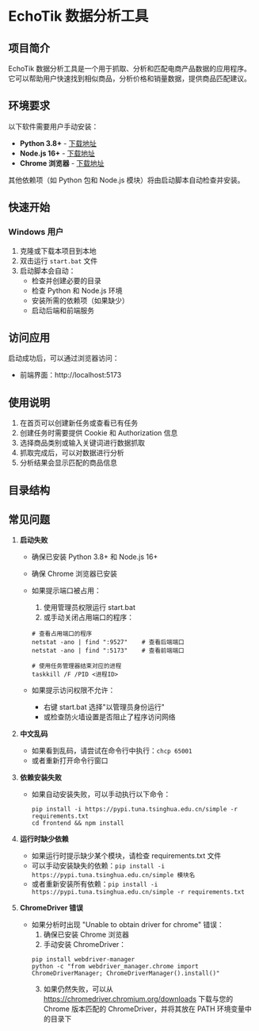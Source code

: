 # EchoTik 数据分析工具

## 项目简介

EchoTik 数据分析工具是一个用于抓取、分析和匹配电商产品数据的应用程序。它可以帮助用户快速找到相似商品，分析价格和销量数据，提供商品匹配建议。

## 环境要求

以下软件需要用户手动安装：

- **Python 3.8+** - [下载地址](https://www.python.org/downloads/)
- **Node.js 16+** - [下载地址](https://nodejs.org/en/download/)
- **Chrome 浏览器** - [下载地址](https://www.google.com/chrome/)

其他依赖项（如 Python 包和 Node.js 模块）将由启动脚本自动检查并安装。

## 快速开始

### Windows 用户

1. 克隆或下载本项目到本地
2. 双击运行 `start.bat` 文件
3. 启动脚本会自动：
   - 检查并创建必要的目录
   - 检查 Python 和 Node.js 环境
   - 安装所需的依赖项（如果缺少）
   - 启动后端和前端服务

## 访问应用

启动成功后，可以通过浏览器访问：

- 前端界面：http://localhost:5173

## 使用说明

1. 在首页可以创建新任务或查看已有任务
2. 创建任务时需要提供 Cookie 和 Authorization 信息
3. 选择商品类别或输入关键词进行数据抓取
4. 抓取完成后，可以对数据进行分析
5. 分析结果会显示匹配的商品信息

## 目录结构

## 常见问题

1. **启动失败**

   - 确保已安装 Python 3.8+ 和 Node.js 16+
   - 确保 Chrome 浏览器已安装
   - 如果提示端口被占用：

     1. 使用管理员权限运行 start.bat
     2. 或手动关闭占用端口的程序：

     ```
     # 查看占用端口的程序
     netstat -ano | find ":9527"    # 查看后端端口
     netstat -ano | find ":5173"    # 查看前端端口

     # 使用任务管理器结束对应的进程
     taskkill /F /PID <进程ID>
     ```

   - 如果提示访问权限不允许：
     - 右键 start.bat 选择"以管理员身份运行"
     - 或检查防火墙设置是否阻止了程序访问网络

2. **中文乱码**

   - 如果看到乱码，请尝试在命令行中执行：`chcp 65001`
   - 或者重新打开命令行窗口

3. **依赖安装失败**

   - 如果自动安装失败，可以手动执行以下命令：
     ```
     pip install -i https://pypi.tuna.tsinghua.edu.cn/simple -r requirements.txt
     cd frontend && npm install
     ```

4. **运行时缺少依赖**

   - 如果运行时提示缺少某个模块，请检查 requirements.txt 文件
   - 可以手动安装缺失的依赖：`pip install -i https://pypi.tuna.tsinghua.edu.cn/simple 模块名`
   - 或者重新安装所有依赖：`pip install -i https://pypi.tuna.tsinghua.edu.cn/simple -r requirements.txt`

5. **ChromeDriver 错误**
   - 如果分析时出现 "Unable to obtain driver for chrome" 错误：
     1. 确保已安装 Chrome 浏览器
     2. 手动安装 ChromeDriver：
     ```
     pip install webdriver-manager
     python -c "from webdriver_manager.chrome import ChromeDriverManager; ChromeDriverManager().install()"
     ```
     3. 如果仍然失败，可以从 https://chromedriver.chromium.org/downloads 下载与您的 Chrome 版本匹配的 ChromeDriver，并将其放在 PATH 环境变量中的目录下
